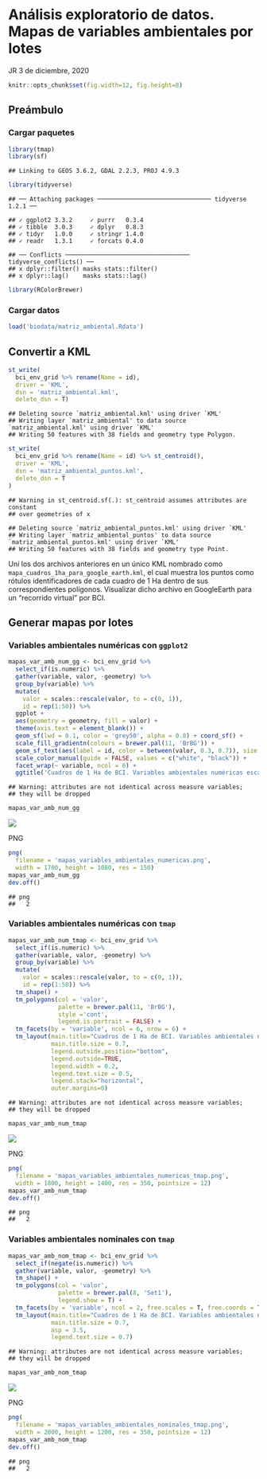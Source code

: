 Análisis exploratorio de datos. Mapas de variables ambientales por lotes
================
JR
3 de diciembre, 2020

``` r
knitr::opts_chunk$set(fig.width=12, fig.height=8)
```

## Preámbulo

### Cargar paquetes

``` r
library(tmap)
library(sf)
```

    ## Linking to GEOS 3.6.2, GDAL 2.2.3, PROJ 4.9.3

``` r
library(tidyverse)
```

    ## ── Attaching packages ──────────────────────────────── tidyverse 1.2.1 ──

    ## ✓ ggplot2 3.3.2     ✓ purrr   0.3.4
    ## ✓ tibble  3.0.3     ✓ dplyr   0.8.3
    ## ✓ tidyr   1.0.0     ✓ stringr 1.4.0
    ## ✓ readr   1.3.1     ✓ forcats 0.4.0

    ## ── Conflicts ─────────────────────────────────── tidyverse_conflicts() ──
    ## x dplyr::filter() masks stats::filter()
    ## x dplyr::lag()    masks stats::lag()

``` r
library(RColorBrewer)
```

### Cargar datos

``` r
load('biodata/matriz_ambiental.Rdata')
```

## Convertir a KML

``` r
st_write(
  bci_env_grid %>% rename(Name = id),
  driver = 'KML',
  dsn = 'matriz_ambiental.kml',
  delete_dsn = T)
```

    ## Deleting source `matriz_ambiental.kml' using driver `KML'
    ## Writing layer `matriz_ambiental' to data source `matriz_ambiental.kml' using driver `KML'
    ## Writing 50 features with 38 fields and geometry type Polygon.

``` r
st_write(
  bci_env_grid %>% rename(Name = id) %>% st_centroid(),
  driver = 'KML',
  dsn = 'matriz_ambiental_puntos.kml',
  delete_dsn = T
)
```

    ## Warning in st_centroid.sf(.): st_centroid assumes attributes are constant
    ## over geometries of x

    ## Deleting source `matriz_ambiental_puntos.kml' using driver `KML'
    ## Writing layer `matriz_ambiental_puntos' to data source `matriz_ambiental_puntos.kml' using driver `KML'
    ## Writing 50 features with 38 fields and geometry type Point.

Uní los dos archivos anteriores en un único KML nombrado como
`mapa_cuadros_1ha_para_google_earth.kml`, el cual muestra los puntos
como rótulos identificadores de cada cuadro de 1 Ha dentro de sus
correspondientes polígonos. Visualizar dicho archivo en GoogleEarth para
un “recorrido virtual” por BCI.

## Generar mapas por lotes

### Variables ambientales numéricas con `ggplot2`

``` r
mapas_var_amb_num_gg <- bci_env_grid %>%
  select_if(is.numeric) %>% 
  gather(variable, valor, -geometry) %>% 
  group_by(variable) %>% 
  mutate(
    valor = scales::rescale(valor, to = c(0, 1)),
    id = rep(1:50)) %>% 
  ggplot +
  aes(geometry = geometry, fill = valor) +
  theme(axis.text = element_blank()) +
  geom_sf(lwd = 0.1, color = 'grey50', alpha = 0.8) + coord_sf() +
  scale_fill_gradientn(colours = brewer.pal(11, 'BrBG')) +
  geom_sf_text(aes(label = id, color = between(valor, 0.3, 0.7)), size = 1.75) +
  scale_color_manual(guide = FALSE, values = c("white", "black")) +
  facet_wrap(~ variable, ncol = 6) + 
  ggtitle('Cuadros de 1 Ha de BCI. Variables ambientales numéricas escaladas de 0 a 1')
```

    ## Warning: attributes are not identical across measure variables;
    ## they will be dropped

``` r
mapas_var_amb_num_gg
```

![](aed_6_mapas_por_lotes_files/figure-gfm/unnamed-chunk-5-1.png)<!-- -->

PNG

``` r
png(
  filename = 'mapas_variables_ambientales_numericas.png',
  width = 1700, height = 1080, res = 150)
mapas_var_amb_num_gg
dev.off()
```

    ## png 
    ##   2

### Variables ambientales numéricas con `tmap`

``` r
mapas_var_amb_num_tmap <- bci_env_grid %>%
  select_if(is.numeric) %>% 
  gather(variable, valor, -geometry) %>% 
  group_by(variable) %>% 
  mutate(
    valor = scales::rescale(valor, to = c(0, 1)),
    id = rep(1:50)) %>% 
  tm_shape() +
  tm_polygons(col = 'valor',
              palette = brewer.pal(11, 'BrBG'),
              style ='cont',
              legend.is.portrait = FALSE) +
  tm_facets(by = 'variable', ncol = 6, nrow = 6) +
  tm_layout(main.title="Cuadros de 1 Ha de BCI. Variables ambientales numéricas escaladas de 0 a 1",
            main.title.size = 0.7,
            legend.outside.position="bottom",
            legend.outside=TRUE,
            legend.width = 0.2,
            legend.text.size = 0.5,
            legend.stack="horizontal", 
            outer.margins=0)
```

    ## Warning: attributes are not identical across measure variables;
    ## they will be dropped

``` r
mapas_var_amb_num_tmap
```

![](aed_6_mapas_por_lotes_files/figure-gfm/unnamed-chunk-7-1.png)<!-- -->

PNG

``` r
png(
  filename = 'mapas_variables_ambientales_numericas_tmap.png',
  width = 1800, height = 1400, res = 350, pointsize = 12)
mapas_var_amb_num_tmap
dev.off()
```

    ## png 
    ##   2

### Variables ambientales nominales con `tmap`

``` r
mapas_var_amb_nom_tmap <- bci_env_grid %>%
  select_if(negate(is.numeric)) %>% 
  gather(variable, valor, -geometry) %>% 
  tm_shape() +
  tm_polygons(col = 'valor',
              palette = brewer.pal(8, 'Set1'),
              legend.show = T) +
  tm_facets(by = 'variable', ncol = 2, free.scales = T, free.coords = T) +
  tm_layout(main.title="Cuadros de 1 Ha de BCI. Variables ambientales nominales",
            main.title.size = 0.7,
            asp = 3.5,
            legend.text.size = 0.7)
```

    ## Warning: attributes are not identical across measure variables;
    ## they will be dropped

``` r
mapas_var_amb_nom_tmap
```

![](aed_6_mapas_por_lotes_files/figure-gfm/unnamed-chunk-9-1.png)<!-- -->

PNG

``` r
png(
  filename = 'mapas_variables_ambientales_nominales_tmap.png',
  width = 2000, height = 1200, res = 350, pointsize = 12)
mapas_var_amb_nom_tmap
dev.off()
```

    ## png 
    ##   2

